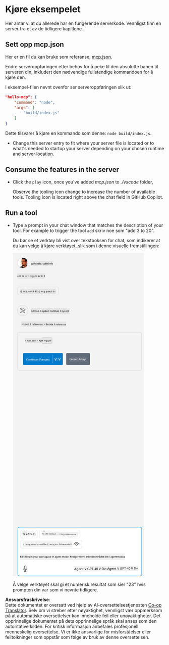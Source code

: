 <!--
CO_OP_TRANSLATOR_METADATA:
{
  "original_hash": "a91ca54debdfb015649e4786545694b3",
  "translation_date": "2025-06-17T15:54:02+00:00",
  "source_file": "03-GettingStarted/04-vscode/solution/README.md",
  "language_code": "no"
}
-->
# Kjøre eksempelet

Her antar vi at du allerede har en fungerende serverkode. Vennligst finn en server fra et av de tidligere kapitlene.

## Sett opp mcp.json

Her er en fil du kan bruke som referanse, [mcp.json](../../../../../03-GettingStarted/04-vscode/solution/mcp.json).

Endre serveroppføringen etter behov for å peke til den absolutte banen til serveren din, inkludert den nødvendige fullstendige kommandoen for å kjøre den.

I eksempel-filen nevnt ovenfor ser serveroppføringen slik ut:

```json
"hello-mcp": {
    "command": "node",
    "args": [
        "build/index.js"
    ]
}
```

Dette tilsvarer å kjøre en kommando som denne: `node build/index.js`.

- Change this server entry to fit where your server file is located or to what's needed to startup your server depending on your chosen runtime and server location.

## Consume the features in the server

- Click the `play` icon, once you've added *mcp.json* to *./vscode* folder,

    Observe the tooling icon change to increase the number of available tools. Tooling icon is located right above the chat field in GitHub Copilot.

## Run a tool

- Type a prompt in your chat window that matches the description of your tool. For example to trigger the tool `add` skriv noe som "add 3 to 20".

    Du bør se et verktøy bli vist over tekstboksen for chat, som indikerer at du kan velge å kjøre verktøyet, slik som i denne visuelle fremstillingen:

    ![VS Code indicating it wanting to run a tool](../../../../../translated_images/vscode-agent.d5a0e0b897331060518fe3f13907677ef52b879db98c64d68a38338608f3751e.no.png)

    Å velge verktøyet skal gi et numerisk resultat som sier "23" hvis prompten din var som vi nevnte tidligere.

**Ansvarsfraskrivelse**:  
Dette dokumentet er oversatt ved hjelp av AI-oversettelsestjenesten [Co-op Translator](https://github.com/Azure/co-op-translator). Selv om vi streber etter nøyaktighet, vennligst vær oppmerksom på at automatiske oversettelser kan inneholde feil eller unøyaktigheter. Det opprinnelige dokumentet på dets opprinnelige språk skal anses som den autoritative kilden. For kritisk informasjon anbefales profesjonell menneskelig oversettelse. Vi er ikke ansvarlige for misforståelser eller feiltolkninger som oppstår som følge av bruk av denne oversettelsen.